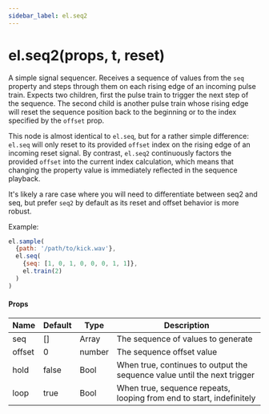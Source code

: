 ```yaml
---
sidebar_label: el.seq2
---
```


# el.seq2(props, t, reset)

A simple signal sequencer. Receives a sequence of values from the `seq` property
and steps through them on each rising edge of an incoming pulse train. Expects two children, first
the pulse train to trigger the next step of the sequence. The second child is another pulse train whose rising
edge will reset the sequence position back to the beginning or to the index specified by the `offset` prop.

This node is almost identical to `el.seq`, but for a rather simple difference: `el.seq`
will only reset to its provided `offset` index on the rising edge of an incoming reset signal.
By contrast, `el.seq2` continuously factors the provided `offset` into the current index calculation,
which means that changing the property value is immediately reflected in the sequence playback.

It's likely a rare case where you will need to differentiate between seq2 and seq, but prefer `seq2`
by default as its reset and offset behavior is more robust.

Example:
```js
el.sample(
  {path: '/path/to/kick.wav'},
  el.seq(
    {seq: [1, 0, 1, 0, 0, 0, 1, 1]},
    el.train(2)
  )
)
```

#### Props

| Name     | Default  | Type   | Description                                                              |
| -------- | -------- | -------|------------------------------------------------------------------------- |
| seq      | []       | Array  | The sequence of values to generate                                       |
| offset   | 0        | number | The sequence offset value                                                |
| hold     | false    | Bool   | When true, continues to output the sequence value until the next trigger |
| loop     | true     | Bool   | When true, sequence repeats, looping from end to start, indefinitely     |

